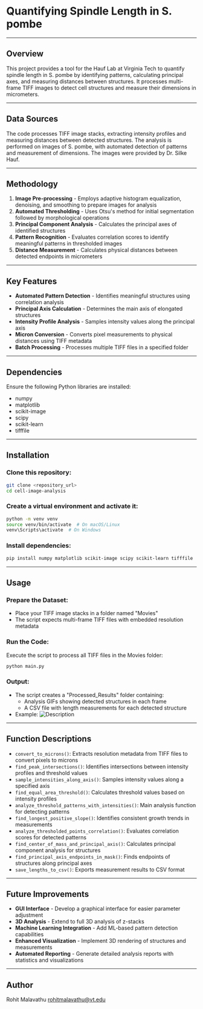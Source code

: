 # **Quantifying Spindle Length in S. pombe**

---

## **Overview**
This project provides a tool for the Hauf Lab at Virginia Tech to quantify spindle length in S. pombe by identifying patterns, calculating principal axes, and measuring distances between structures. It processes multi-frame TIFF images to detect cell structures and measure their dimensions in micrometers.

---

## **Data Sources**
The code processes TIFF image stacks, extracting intensity profiles and measuring distances between detected structures. The analysis is performed on images of S. pombe, with automated detection of patterns and measurement of dimensions. The images were provided by Dr. Silke Hauf.

---

## **Methodology**
1. **Image Pre-processing** - Employs adaptive histogram equalization, denoising, and smoothing to prepare images for analysis
2. **Automated Thresholding** - Uses Otsu's method for initial segmentation followed by morphological operations
3. **Principal Component Analysis** - Calculates the principal axes of identified structures 
4. **Pattern Recognition** - Evaluates correlation scores to identify meaningful patterns in thresholded images
5. **Distance Measurement** - Calculates physical distances between detected endpoints in micrometers

---

## **Key Features**
- **Automated Pattern Detection** - Identifies meaningful structures using correlation analysis
- **Principal Axis Calculation** - Determines the main axis of elongated structures
- **Intensity Profile Analysis** - Samples intensity values along the principal axis
- **Micron Conversion** - Converts pixel measurements to physical distances using TIFF metadata
- **Batch Processing** - Processes multiple TIFF files in a specified folder

---

## **Dependencies**
Ensure the following Python libraries are installed:
- numpy
- matplotlib
- scikit-image
- scipy
- scikit-learn
- tifffile

---

## **Installation**

### **Clone this repository:**
```sh
git clone <repository_url>
cd cell-image-analysis
```

### **Create a virtual environment and activate it:**
```sh
python -m venv venv
source venv/bin/activate  # On macOS/Linux
venv\Scripts\activate  # On Windows
```

### **Install dependencies:**
```sh
pip install numpy matplotlib scikit-image scipy scikit-learn tifffile
```

---

## **Usage**

### **Prepare the Dataset:**
- Place your TIFF image stacks in a folder named "Movies"
- The script expects multi-frame TIFF files with embedded resolution metadata

### **Run the Code:**
Execute the script to process all TIFF files in the Movies folder:
```sh
python main.py
```

### **Output:**
- The script creates a "Processed_Results" folder containing:
  - Analysis GIFs showing detected structures in each frame
  - A CSV file with length measurements for each detected structure
- Example:
  ![Description](01_CPY_analysis.gif)

---

## **Function Descriptions**

- `convert_to_microns()`: Extracts resolution metadata from TIFF files to convert pixels to microns
- `find_peak_intersections()`: Identifies intersections between intensity profiles and threshold values
- `sample_intensities_along_axis()`: Samples intensity values along a specified axis
- `find_equal_area_threshold()`: Calculates threshold values based on intensity profiles
- `analyze_threshold_patterns_with_intensities()`: Main analysis function for detecting patterns
- `find_longest_positive_slope()`: Identifies consistent growth trends in measurements
- `analyze_thresholded_points_correlation()`: Evaluates correlation scores for detected patterns
- `find_center_of_mass_and_principal_axis()`: Calculates principal component analysis for structures
- `find_principal_axis_endpoints_in_mask()`: Finds endpoints of structures along principal axes
- `save_lengths_to_csv()`: Exports measurement results to CSV format

---

## **Future Improvements**
- **GUI Interface** - Develop a graphical interface for easier parameter adjustment
- **3D Analysis** - Extend to full 3D analysis of z-stacks
- **Machine Learning Integration** - Add ML-based pattern detection capabilities
- **Enhanced Visualization** - Implement 3D rendering of structures and measurements
- **Automated Reporting** - Generate detailed analysis reports with statistics and visualizations

---

## **Author**
Rohit Malavathu
rohitmalavathu@vt.edu
